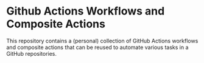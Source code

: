 # Github Actions Workflows and Composite Actions

This repository contains a (personal) collection of GitHub Actions workflows and composite actions that can be reused to
automate various tasks in a GitHub repositories.
